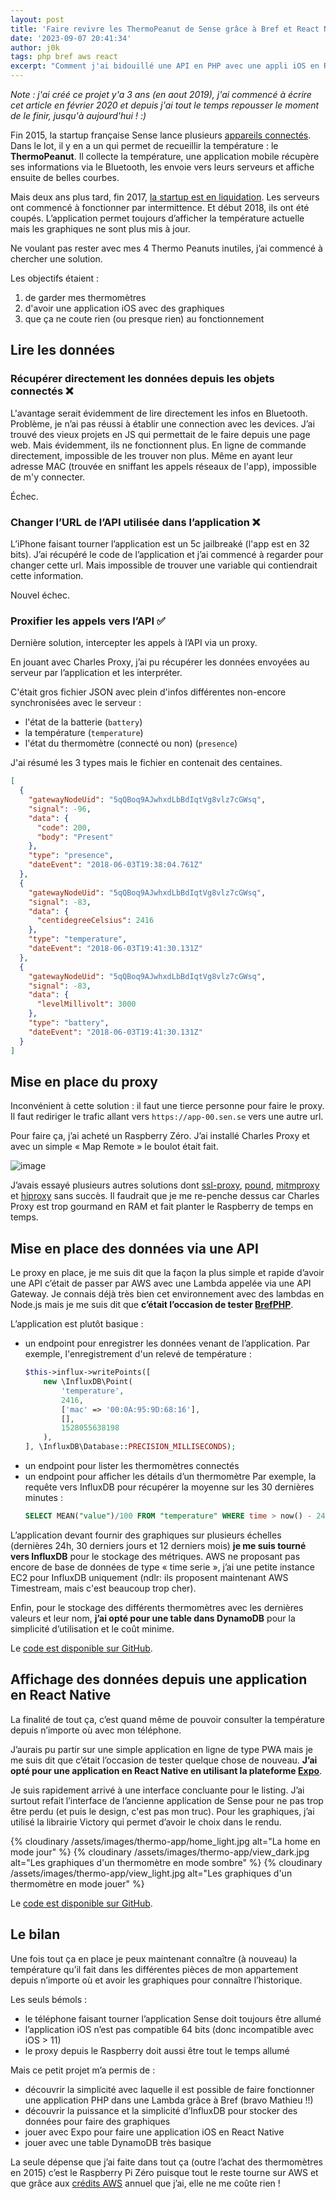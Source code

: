 ```yaml
---
layout: post
title: 'Faire revivre les ThermoPeanut de Sense grâce à Bref et React Native'
date: '2023-09-07 20:41:34'
author: j0k
tags: php bref aws react
excerpt: "Comment j'ai bidouillé une API en PHP avec une appli iOS en React Native pour ne pas jeter mes thermomètres connectés suite à la fermeture des serveurs de la boite qui les fournissait. Je me suis bien amusé alors je vous partage tout ça !"
---
```

_Note : j'ai créé ce projet y'a 3 ans (en aout 2019), j'ai commencé à écrire cet article en février 2020 et depuis j'ai tout le temps repousser le moment de le finir, jusqu'à aujourd'hui ! :)_

Fin 2015, la startup française Sense lance plusieurs [appareils connectés](https://www.iphon.fr/post/capteurs-peanut-autonomes-sense-841214). Dans le lot, il y en a un qui permet de recueillir la température : le **ThermoPeanut**. Il collecte la température, une application mobile récupère ses informations via le Bluetooth, les envoie vers leurs serveurs et affiche ensuite de belles courbes.

Mais deux ans plus tard, fin 2017, [la startup est en liquidation](https://www.mac4ever.com/actu/129742_sen-se-la-fin-des-peanuts). Les serveurs ont commencé à fonctionner par intermittence. Et début 2018, ils ont été coupés. L’application permet toujours d’afficher la température actuelle mais les graphiques ne sont plus mis à jour.

Ne voulant pas rester avec mes 4 Thermo Peanuts inutiles, j’ai commencé à chercher une solution.

Les objectifs étaient :

1. de garder mes thermomètres
2. d'avoir une application iOS avec des graphiques
3. que ça ne coute rien (ou presque rien) au fonctionnement

## Lire les données

### Récupérer directement les données depuis les objets connectés ❌
L'avantage serait évidemment de lire directement les infos en Bluetooth. Problème, je n’ai pas réussi à établir une connection avec les devices.
J’ai trouvé des vieux projets en JS qui permettait de le faire depuis une page web. Mais évidemment, ils ne fonctionnent plus.
En ligne de commande directement, impossible de les trouver non plus. Même en ayant leur adresse MAC (trouvée en sniffant les appels réseaux de l'app), impossible de m'y connecter.

Échec.

### Changer l’URL de l’API utilisée dans l’application ❌
L’iPhone faisant tourner l’application est un 5c jailbreaké (l'app est en 32 bits). J’ai récupéré le code de l’application et j’ai commencé à regarder pour changer cette url. Mais impossible de trouver une variable qui contiendrait cette information.

Nouvel échec.

### Proxifier les appels vers l’API ✅
Dernière solution, intercepter les appels à l’API via un proxy.

En jouant avec Charles Proxy, j’ai pu récupérer les données envoyées au serveur par l’application et les interpréter.

C'était gros fichier JSON avec plein d'infos différentes non-encore synchronisées avec le serveur :

- l'état de la batterie (`battery`)
- la température (`temperature`)
- l'état du thermomètre (connecté ou non) (`presence`)

J'ai résumé les 3 types mais le fichier en contenait des centaines.

```json
[
  {
    "gatewayNodeUid": "5qQBoq9AJwhxdLbBdIqtVg8vlz7cGWsq",
    "signal": -96,
    "data": {
      "code": 200,
      "body": "Present"
    },
    "type": "presence",
    "dateEvent": "2018-06-03T19:38:04.761Z"
  },
  {
    "gatewayNodeUid": "5qQBoq9AJwhxdLbBdIqtVg8vlz7cGWsq",
    "signal": -83,
    "data": {
      "centidegreeCelsius": 2416
    },
    "type": "temperature",
    "dateEvent": "2018-06-03T19:41:30.131Z"
  },
  {
    "gatewayNodeUid": "5qQBoq9AJwhxdLbBdIqtVg8vlz7cGWsq",
    "signal": -83,
    "data": {
      "levelMillivolt": 3000
    },
    "type": "battery",
    "dateEvent": "2018-06-03T19:41:30.131Z"
  }
]
```

## Mise en place du proxy
Inconvénient à cette solution : il faut une tierce personne pour faire le proxy. Il faut rediriger le trafic allant vers `https://app-00.sen.se` vers une autre url.

Pour faire ça, j’ai acheté un Raspberry Zéro. J’ai installé Charles Proxy et avec un simple « Map Remote » le boulot était fait.

![image](https://user-images.githubusercontent.com/62333/64076153-79755d80-ccc1-11e9-9772-bfd61f2e0e45.png)

J’avais essayé plusieurs autres solutions dont [ssl-proxy](https://github.com/suyashkumar/ssl-proxy), [pound](https://www.apsis.ch/pound.html), [mitmproxy](https://mitmproxy.org/) et [hiproxy](http://hiproxy.org/) sans succès. Il faudrait que je me re-penche dessus car Charles Proxy est trop gourmand en RAM et fait planter le Raspberry de temps en temps.

## Mise en place des données via une API
Le proxy en place, je me suis dit que la façon la plus simple et rapide d’avoir une API c’était de passer par AWS avec une Lambda appelée via une API Gateway. Je connais déjà très bien cet environnement avec des lambdas en Node.js mais je me suis dit que **c’était l’occasion de tester [BrefPHP](https://bref.sh/)**.

L’application est plutôt basique :
- un endpoint pour enregistrer les données venant de l’application.
    Par exemple, l'enregistrement d'un relevé de température :
    ```php
    $this->influx->writePoints([
        new \InfluxDB\Point(
            'temperature',
            2416,
            ['mac' => '00:0A:95:9D:68:16'],
            [],
            1528055638198
        ),
    ], \InfluxDB\Database::PRECISION_MILLISECONDS);
    ```
- un endpoint pour lister les thermomètres connectés
- un endpoint pour afficher les détails d’un thermomètre
    Par exemple, la requête vers InfluxDB pour récupérer la moyenne sur les 30 dernières minutes :
    ```sql
    SELECT MEAN("value")/100 FROM "temperature" WHERE time > now() - 24h AND "mac"='00:0A:95:9D:68:16' GROUP BY time(30m)
    ```

L’application devant fournir des graphiques sur plusieurs échelles (dernières 24h, 30 derniers jours et 12 derniers mois) **je me suis tourné vers InfluxDB** pour le stockage des métriques. AWS ne proposant pas encore de base de données de type « time serie », j’ai une petite instance EC2 pour InfluxDB uniquement (ndlr: ils proposent maintenant AWS Timestream, mais c'est beaucoup trop cher).

Enfin, pour le stockage des différents thermomètres avec les dernières valeurs et leur nom, **j’ai opté pour une table dans DynamoDB** pour la simplicité d’utilisation et le coût minime.

Le [code est disponible sur GitHub](https://github.com/j0k3r/thermo-proxy-aws).

## Affichage des données depuis une application en React Native
La finalité de tout ça, c’est quand même de pouvoir consulter la température depuis n’importe où avec mon téléphone.

J’aurais pu partir sur une simple application en ligne de type PWA mais je me suis dit que c’était l’occasion de tester quelque chose de nouveau. **J’ai opté pour une application en React Native en utilisant la plateforme [Expo](https://expo.dev/)**.

Je suis rapidement arrivé à une interface concluante pour le listing. J’ai surtout refait l’interface de l’ancienne application de Sense pour ne pas trop être perdu (et puis le design, c'est pas mon truc).
Pour les graphiques, j’ai utilisé la librairie Victory qui permet d’avoir le choix dans le rendu.

{% cloudinary /assets/images/thermo-app/home_light.jpg alt="La home en mode jour" %}
{% cloudinary /assets/images/thermo-app/view_dark.jpg alt="Les graphiques d'un thermomètre en mode sombre" %}
{% cloudinary /assets/images/thermo-app/view_light.jpg alt="Les graphiques d'un thermomètre en mode jouer" %}

Le [code est disponible sur GitHub](https://github.com/j0k3r/thermo-app).

## Le bilan
Une fois tout ça en place je peux maintenant connaître (à nouveau) la température qu’il fait dans les différentes pièces de mon appartement depuis n’importe où et avoir les graphiques pour connaître l’historique.

Les seuls bémols :
- le téléphone faisant tourner l’application Sense doit toujours être allumé
- l’application iOS n’est pas compatible 64 bits (donc incompatible avec iOS > 11)
- le proxy depuis le Raspberry doit aussi être tout le temps allumé

Mais ce petit projet m’a permis de :
- découvrir la simplicité avec laquelle il est possible de faire fonctionner une application PHP dans une Lambda grâce à Bref (bravo Mathieu !!)
- découvrir la puissance et la simplicité d’InfluxDB pour stocker des données pour faire des graphiques
- jouer avec Expo pour faire une application iOS en React Native
- jouer avec une table DynamoDB très basique

La seule dépense que j’ai faite dans tout ça (outre l’achat des thermomètres en 2015) c’est le Raspberry Pi Zéro puisque tout le reste tourne sur AWS et que grâce aux [crédits AWS](https://www.j0k3r.net/recevoir-1200-dollars-credit-aws) annuel que j’ai, elle ne me coûte rien !

